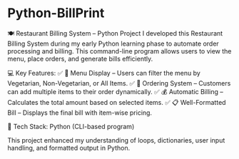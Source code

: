 # Python-BillPrint
🍽️ Restaurant Billing System – Python Project
I developed this Restaurant Billing System during my early Python learning phase to automate order processing and billing. This command-line program allows users to view the menu, place orders, and generate bills efficiently.

💻 Key Features:
✅ 📜 Menu Display – Users can filter the menu by Vegetarian, Non-Vegetarian, or All Items.
✅ 🛒 Ordering System – Customers can add multiple items to their order dynamically.
✅ 💰 Automatic Billing – Calculates the total amount based on selected items.
✅ 📋 Well-Formatted Bill – Displays the final bill with item-wise pricing.

🚀 Tech Stack: Python (CLI-based program)

This project enhanced my understanding of loops, dictionaries, user input handling, and formatted output in Python.
